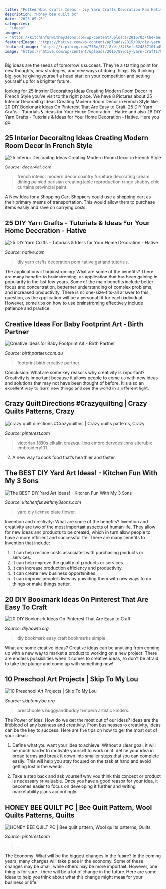 ```yaml
---
title: "Felted Wool Crafts Ideas - Diy Yarn Crafts Decoration Pom Hative Garland Tutorials"
description: "Honey bee quilt pc"
date: "2023-05-25"
categories:
- "ideas"
images:
- "https://kitchenfunwithmy3sons.com/wp-content/uploads/2016/03/the-best-diy-yard-art-ideas.jpg"
featuredImage: "https://hative.com/wp-content/uploads/2015/08/diy-yarn-crafts/9-diy-yarn-crafts.jpg"
featured_image: "https://i.pinimg.com/736x/37/f8/ef/37f8efc824857101a45583d311d4cb77--honey-bees-quilt-patterns.jpg"
image: "https://hative.com/wp-content/uploads/2015/08/diy-yarn-crafts/9-diy-yarn-crafts.jpg"
---
```



Big ideas are the seeds of tomorrow's success. They're a starting point for new thoughts, new strategies, and new ways of doing things. By thinking big, you're giving yourself a head start on your competition and setting yourself up for a brighter future.

	

		
looking for 25 Interior Decoraitng Ideas Creating Modern Room Decor in French Style you've visit to the right place. We have 8 Pictures about 25 Interior Decoraitng Ideas Creating Modern Room Decor in French Style like 20 DIY Bookmark Ideas On Pinterest That Are Easy to Craft, 25 DIY Yarn Crafts - Tutorials &amp; Ideas for Your Home Decoration - Hative and also 25 DIY Yarn Crafts - Tutorials &amp; Ideas for Your Home Decoration - Hative. Here you go:
		
    
## 25 Interior Decoraitng Ideas Creating Modern Room Decor In French Style

<img loading=lazy src="http://www.decor4all.com/wp-content/uploads/2012/10/modern-interior-decorating-ideas-french-style-12.jpg" onerror="this.onerror=null;this.src='https://tse1.mm.bing.net/th?id=OIP.fvDkAdH2a_do9bMhFApxIAHaKB&amp;pid=15.1';" alt="25 Interior Decoraitng Ideas Creating Modern Room Decor in French Style">

_Source: decor4all.com_

>french interior modern decor country furniture decorating cream dining painted parisian creating table reproduction range shabby chic curtains provincial paint. 

	

A New Idea for a Shopping Cart
Shoppers could use a shopping cart as their primary means of transportation. This would allow them to purchase items easily and save on carrying costs.

    
## 25 DIY Yarn Crafts - Tutorials &amp; Ideas For Your Home Decoration - Hative

<img loading=lazy src="https://hative.com/wp-content/uploads/2015/08/diy-yarn-crafts/9-diy-yarn-crafts.jpg" onerror="this.onerror=null;this.src='https://tse1.mm.bing.net/th?id=OIP.W9VfvW2l8FsjLFUEpr2XygHaJ1&amp;pid=15.1';" alt="25 DIY Yarn Crafts - Tutorials &amp; Ideas for Your Home Decoration - Hative">

_Source: hative.com_

>diy yarn crafts decoration pom hative garland tutorials. 

	

The applications of brainstroming: What are some of the benefits?
There are many benefits to brainstroming, an application that has been gaining in popularity in the last few years. Some of the main benefits include better focus and concentration, betterner understanding of complex problems, and increased productivity. There is no one-size-fits-all answer to this question, as the application will be a personal fit for each individual. However, some tips on how to use brainstroming effectively include patience and practice.

    
## Creative Ideas For Baby Footprint Art - Birth Partner

<img loading=lazy src="https://birthpartner.com.au/wp-content/uploads/2016/05/baby-footprint-art-6.jpg" onerror="this.onerror=null;this.src='https://tse1.mm.bing.net/th?id=OIP.bRh31N_UCG3sLCFH7VOrzgHaFX&amp;pid=15.1';" alt="Creative Ideas for Baby Footprint Art - Birth Partner">

_Source: birthpartner.com.au_

>footprint birth creative partner. 

	

Conclusion: What are some key reasons why creativity is important?
Creativity is important because it allows people to come up with new ideas and solutions that may not have been thought of before. It is also an excellent way to learn new things and see the world in a different light.

    
## Crazy Quilt Directions #Crazyquilting | Crazy Quilts Patterns, Crazy

<img loading=lazy src="https://i.pinimg.com/736x/19/16/8d/19168d7d537b3b9685caaf2334af8523.jpg" onerror="this.onerror=null;this.src='https://tse3.mm.bing.net/th?id=OIP.E1t4JwdVSMpCibJ_E6cYSQHaJ3&amp;pid=15.1';" alt="crazy quilt directions #Crazyquilting | Crazy quilts patterns, Crazy">

_Source: pinterest.com_

>victorian 1880s elkalin crazyquilting embroiderydesignns siterubix embroidery101. 

	

2. A new way to cook food that’s healthier and faster.

    
## The BEST DIY Yard Art Ideas! - Kitchen Fun With My 3 Sons

<img loading=lazy src="https://kitchenfunwithmy3sons.com/wp-content/uploads/2016/03/the-best-diy-yard-art-ideas.jpg" onerror="this.onerror=null;this.src='https://tse3.mm.bing.net/th?id=OIP.b6RCqcz4hi1eayzFxefwGgHaJ4&amp;pid=15.1';" alt="The BEST DIY Yard Art Ideas! - Kitchen Fun With My 3 Sons">

_Source: kitchenfunwithmy3sons.com_

>yard diy license plate flower. 

	

Invention and creativity: What are some of the benefits?
Invention and creativity are two of the most important aspects of human life. They allow for new ideas and products to be created, which in turn allow people to have a more efficient and successful life. There are many benefits to Invention that include: 
1. It can help reduce costs associated with purchasing products or services. 
2. It can help improve the quality of products or services. 
3. It can increase production efficiency and productivity. 
4. It can create new business opportunities. 
5. It can improve people’s lives by providing them with new ways to do things or make things better.

    
## 20 DIY Bookmark Ideas On Pinterest That Are Easy To Craft

<img loading=lazy src="http://www.diyhowto.org/wp-content/uploads/2016/01/DIYHowto-20-DIY-Bookmark-Ideas-On-Pinterest-That-Are-Easy-to-Craft17-600x899.jpg" onerror="this.onerror=null;this.src='https://tse1.mm.bing.net/th?id=OIP.STOleqw9FGsjFYSG_LhOtgHaLG&amp;pid=15.1';" alt="20 DIY Bookmark Ideas On Pinterest That Are Easy to Craft">

_Source: diyhowto.org_

>diy bookmark easy craft bookmarks simple. 

	

What are some creative ideas?
Creative ideas can be anything from coming up with a new way to market a product to working on a new project. There are endless possibilities when it comes to creative ideas, so don't be afraid to take the plunge and come up with something new!

    
## 10 Preschool Art Projects | Skip To My Lou

<img loading=lazy src="https://www.skiptomylou.org/wp-content/uploads/2016/08/yarn-art.jpg" onerror="this.onerror=null;this.src='https://tse3.mm.bing.net/th?id=OIP.37JyolcuJXqcVw19qndbvgHaFm&amp;pid=15.1';" alt="10 Preschool Art Projects | Skip To My Lou">

_Source: skiptomylou.org_

>preschoolers buggyandbuddy tempera artistic kinders. 

	

The Power of Idea: How do we get the most out of our ideas?
Ideas are the lifeblood of any business and creativity. From businesses to creativity, ideas can be the key to success. Here are five tips on how to get the most out of your ideas:
1. Define what you want your idea to achieve. Without a clear goal, it will be much harder to motivate yourself to work on it. define your idea in broad terms and break it down into smaller steps that you can complete easily. This will help you stay focused on the task at hand and avoid getting lost in the weeds.

2. Take a step back and ask yourself why you think this concept or product is necessary or valuable. Once you have a good reason for your idea, it becomes easier to focus on developing it further and writing marketability plans accordingly.

    
## HONEY BEE QUILT PC | Bee Quilt Pattern, Wool Quilts Patterns, Quilts

<img loading=lazy src="https://i.pinimg.com/736x/37/f8/ef/37f8efc824857101a45583d311d4cb77--honey-bees-quilt-patterns.jpg" onerror="this.onerror=null;this.src='https://tse1.mm.bing.net/th?id=OIP.7EzsWJnkFgCdnozBzjOpXAHaFj&amp;pid=15.1';" alt="HONEY BEE QUILT PC | Bee quilt pattern, Wool quilts patterns, Quilts">

_Source: pinterest.com_

>. 

	

The Economy: What will be the biggest changes in the future?
In the coming years, many changes will take place in the economy. Some of these changes may be small, while others may be more important. However, one thing is for sure - there will be a lot of change in the future. Here are some ideas to help you think about what this change might mean for your business or life.

